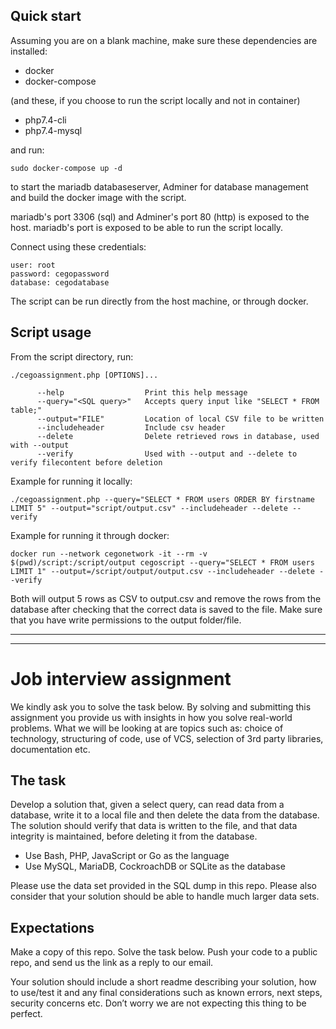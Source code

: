 ## Quick start
Assuming you are on a blank machine, make sure these dependencies are installed:
 - docker
 - docker-compose
 
 (and these, if you choose to run the script locally and not in container)
 - php7.4-cli
 - php7.4-mysql

and run:
```
sudo docker-compose up -d
```
to start the mariadb databaseserver, Adminer for database management and build the docker image with the script.

mariadb's port 3306 (sql) and Adminer's port 80 (http) is exposed to the host. mariadb's port is exposed to be able to run the script locally.

Connect using these credentials:
```
user: root
password: cegopassword
database: cegodatabase
```

The script can be run directly from the host machine, or through docker.

## Script usage
From the script directory, run:
```
./cegoassignment.php [OPTIONS]...

      --help                  Print this help message
      --query="<SQL query>"   Accepts query input like "SELECT * FROM table;"
      --output="FILE"         Location of local CSV file to be written
      --includeheader         Include csv header
      --delete                Delete retrieved rows in database, used with --output
      --verify                Used with --output and --delete to verify filecontent before deletion
```
Example for running it locally:
```
./cegoassignment.php --query="SELECT * FROM users ORDER BY firstname LIMIT 5" --output="script/output.csv" --includeheader --delete --verify
```

Example for running it through docker:
```
docker run --network cegonetwork -it --rm -v $(pwd)/script:/script/output cegoscript --query="SELECT * FROM users LIMIT 1" --output=/script/output/output.csv --includeheader --delete --verify
```

Both will output 5 rows as CSV to output.csv and remove the rows from the database after checking that the correct data is saved to the file.
Make sure that you have write permissions to the output folder/file.

---
---

# Job interview assignment
We kindly ask you to solve the task below. By solving and submitting this assignment you provide us with insights in how you solve real-world problems. What we will be looking at are topics such as: choice of technology, structuring of code, use of VCS, selection of 3rd party libraries, documentation etc.

## The task
Develop a solution that, given a select query, can read data from a database, write it to a local file and then delete the data from the database. The solution should verify that data is written to the file, and that data integrity is maintained, before deleting it from the database.

- Use Bash, PHP, JavaScript or Go as the language
- Use MySQL, MariaDB, CockroachDB or SQLite as the database

Please use the data set provided in the SQL dump in this repo. Please also consider that your solution should be able to handle much larger data sets.

## Expectations
Make a copy of this repo. Solve the task below. Push your code to a public repo, and send us the link as a reply to our email.

Your solution should include a short readme describing your solution, how to use/test it and any final considerations such as known errors, next steps, security concerns etc. Don’t worry we are not expecting this thing to be perfect.
